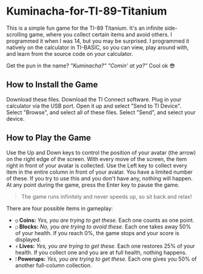 # Kuminacha-for-TI-89-Titanium
This is a simple fun game for the TI-89 Titanium. It's an infinite side-scrolling game, where you collect certain items and avoid others. I programmed it when I was 14, but you may be surprised. I programmed it natively on the calculator in TI-BASIC, so you can view, play around with, and learn from the source code on your calculator.

Get the pun in the name? _"Kuminacha?"_ _"Comin' at ya?"_ Cool ok 😎

## How to Install the Game
Download these files. Download the TI Connect software. Plug in your calculator via the USB port. Open it up and select "Send to TI Device". Select "Browse", and select all of these files. Select "Send", and select your device.

## How to Play the Game
Use the Up and Down keys to control the position of your avatar (the arrow) on the right edge of the screen.
With every move of the screen, the item right in front of your avatar is collected.
Use the Left key to collect every item in the entire column in front of your avatar. 
You have a limited number of these. If you try to use this and you don't have any, nothing will happen.
At any point during the game, press the Enter key to pause the game.
> The game runs infinitely and never speeds up, so sit back and relax!

There are four possible items in gameplay:

- **`○` Coins:** _Yes, you are trying to get these._ Each one counts as one point.
- **`▢` Blocks:** _No, you are trying to avoid these._ Each one takes away 50% of your health. If you reach 0%, the game stops and your score is displayed.
- **`⇑` Lives:** _Yes, you are trying to get these._ Each one restores 25% of your health. If you collect one and you are at full health, nothing happens.
- **`⁝` Powerups:** _Yes, you are trying to get these._ Each one gives you 50% of another full-column collection.
